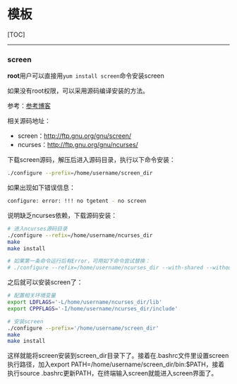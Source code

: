 # 模板

[TOC]

<!-- toc -->

---

### screen

**root**用户可以直接用`yum install screen`命令安装screen

如果没有root权限，可以采用源码编译安装的方法。

参考：[参考博客](https://blog.csdn.net/m0_37584687/article/details/88958204)

相关源码地址：

* screen：http://ftp.gnu.org/gnu/screen/
* ncurses：http://ftp.gnu.org/gnu/ncurses/



下载screen源码，解压后进入源码目录，执行以下命令安装：

```bash
./configure --prefix=/home/username/screen_dir
```

如果出现如下错误信息：

```bash
configure: error: !!! no tgetent - no screen
```

说明缺乏ncurses依赖，下载源码安装：

```bash
# 进入ncurses源码目录
./configure --refix=/home/username/ncurses_dir
make
make install

# 如果第一条命令运行后有Error，可用如下命令尝试替换：
# ./configure --refix=/home/username/ncurses_dir --with-shared --without-debug --without-ada --enable-overwrite
```

之后就可以安装screen了：

```bash
# 配置相关环境变量
export LDFLAGS='-L/home/username/ncurses_dir/lib'
export CPPFLAGS='-I/home/username/ncurses_dir/include'

# 安装screen
./configure --prefix='/home/username/screen_dir'
make
make install

```

这样就能将screen安装到screen_dir目录下了。接着在.bashrc文件里设置screen执行路径，加入export PATH=/home/username/screen_dir/bin:$PATH，接着执行source .bashrc更新PATH，在终端输入screen就能进入screen界面了。

